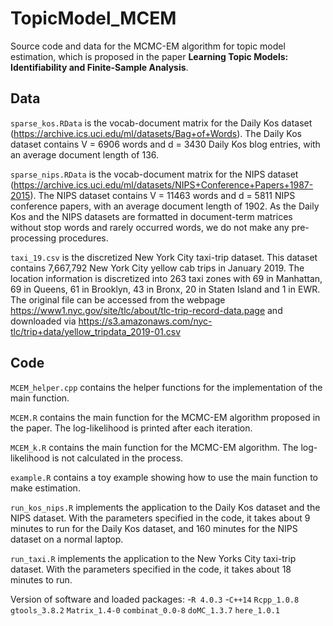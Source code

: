 # TopicModel_MCEM

Source code and data for the MCMC-EM algorithm for topic model estimation, which is proposed in the paper **Learning Topic Models: Identifiability and Finite-Sample Analysis**.

## Data

`sparse_kos.RData` is the vocab-document matrix for the Daily Kos dataset (https://archive.ics.uci.edu/ml/datasets/Bag+of+Words). The Daily Kos dataset contains V = 6906 words and d = 3430 Daily Kos blog entries, with an average document length of 136. 

`sparse_nips.RData` is the vocab-document matrix for the NIPS dataset (https://archive.ics.uci.edu/ml/datasets/NIPS+Conference+Papers+1987-2015). The NIPS dataset contains V = 11463 words and d = 5811 NIPS conference papers, with an average document length of 1902. As the Daily Kos and the NIPS datasets are formatted in document-term matrices without stop words and rarely occurred words, we do not make any pre-processing procedures.

`taxi_19.csv` is the discretized New York City taxi-trip dataset. This dataset contains 7,667,792 New York City yellow cab trips in January 2019. The location information is discretized into 263 taxi zones with 69 in Manhattan, 69 in Queens, 61 in Brooklyn, 43 in Bronx, 20 in Staten Island and 1 in EWR. The original file can be accessed from the webpage https://www1.nyc.gov/site/tlc/about/tlc-trip-record-data.page and downloaded via https://s3.amazonaws.com/nyc-tlc/trip+data/yellow_tripdata_2019-01.csv


## Code

`MCEM_helper.cpp` contains the helper functions for the implementation of the main function. 

`MCEM.R` contains the main function for the MCMC-EM algorithm proposed in the paper. The log-likelihood is printed after each iteration.

`MCEM_k.R` contains the main function for the MCMC-EM algorithm. The log-likelihood is not calculated in the process.

`example.R` contains a toy example showing how to use the main function to make estimation.

`run_kos_nips.R` implements the application to the Daily Kos dataset and the NIPS dataset. With the parameters specified in the code, it takes about 9 minutes to run for the Daily Kos dataset, and 160 minutes for the NIPS dataset on a normal laptop.

`run_taxi.R` implements the application to the New Yorks City taxi-trip dataset. With the parameters specified in the code, it takes about 18 minutes to run.

Version of software and loaded packages:
-`R 4.0.3`
-`C++14`
`Rcpp_1.0.8`
`gtools_3.8.2`
`Matrix_1.4-0`
`combinat_0.0-8`
`doMC_1.3.7`
`here_1.0.1`
